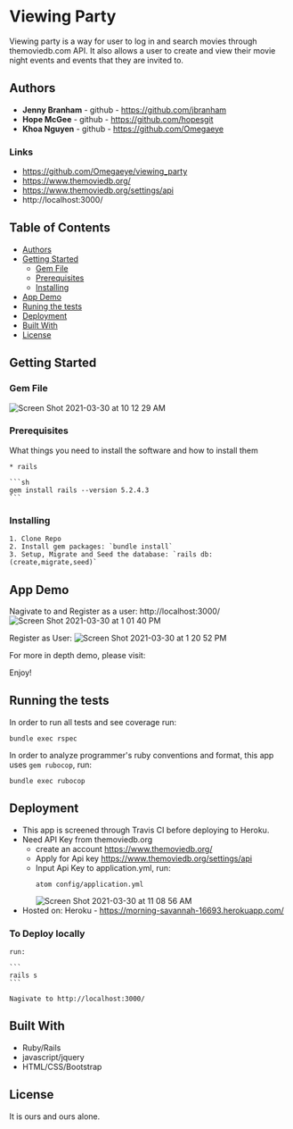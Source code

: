 # Viewing Party

Viewing party is a way for user to log in and search movies through themoviedb.com API. It also allows a user to create and view their movie night events and events that they are invited to.

## Authors

- **Jenny Branham** - github - https://github.com/jbranham
- **Hope McGee** - github - https://github.com/hopesgit
- **Khoa Nguyen** - github - https://github.com/Omegaeye

### Links
  * https://github.com/Omegaeye/viewing_party
  * https://www.themoviedb.org/
  * https://www.themoviedb.org/settings/api
  * http://localhost:3000/
## Table of Contents

  - [Authors](#authors)
  - [Getting Started](#getting-started)
    - [Gem File](#gem-file)
    - [Prerequisites](#gem-file)
    - [Installing](#gem-file)
  - [App Demo](#app-demo)
  - [Runing the tests](#running-the-tests)
  - [Deployment](#deployment)
  - [Built With](#built-with)
  - [License](#license)

## Getting Started

### Gem File

![Screen Shot 2021-03-30 at 10 12 29 AM](https://user-images.githubusercontent.com/46826902/113021261-a4938d80-9140-11eb-8b2e-b2e15cec2f0a.png)


### Prerequisites

What things you need to install the software and how to install them

    * rails

    ```sh
    gem install rails --version 5.2.4.3
    ```

### Installing

    1. Clone Repo
    2. Install gem packages: `bundle install`
    3. Setup, Migrate and Seed the database: `rails db:(create,migrate,seed)`

## App Demo

Nagivate to and Register as a user: http://localhost:3000/
![Screen Shot 2021-03-30 at 1 01 40 PM](https://user-images.githubusercontent.com/46826902/113042806-da447080-9158-11eb-8e21-b7499ea825ac.png)

Register as User:
![Screen Shot 2021-03-30 at 1 20 52 PM](https://user-images.githubusercontent.com/46826902/113044403-d1ed3500-915a-11eb-8b2f-f238b602f5d6.png)

For more in depth demo, please visit: 

Enjoy!


## Running the tests

In order to run all tests and see coverage run:

```
bundle exec rspec
```

In order to analyze programmer's ruby conventions and format, this app uses `gem rubocop`, run:

```
bundle exec rubocop
```

## Deployment
  * This app is screened through Travis CI before deploying to Heroku.
  * Need API Key from themoviedb.org
      * create an account https://www.themoviedb.org/
      * Apply for Api key https://www.themoviedb.org/settings/api
      * Input Api Key to application.yml, run:  
        ```
        atom config/application.yml
        ```
        ![Screen Shot 2021-03-30 at 11 08 56 AM](https://user-images.githubusercontent.com/46826902/113028529-9c3f5080-9148-11eb-935a-d39b8076bf17.png)
  * Hosted on: Heroku - https://morning-savannah-16693.herokuapp.com/

### To Deploy locally
    run:

    ```
    rails s
    ```

    Nagivate to http://localhost:3000/

## Built With

  - Ruby/Rails
  - javascript/jquery
  - HTML/CSS/Bootstrap

## License

  It is ours and ours alone.
